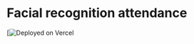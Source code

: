 # Facial recognition attendance

[![Deployed on Vercel](
https://v0-facial-recognition-attendance-six.vercel.app/)

